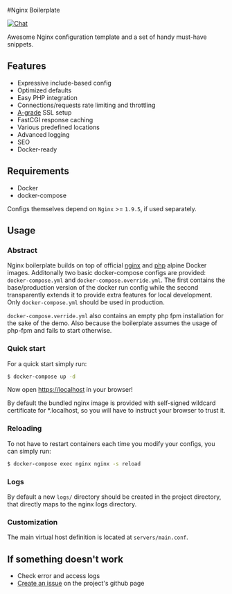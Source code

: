#Nginx Boilerplate 

[![Chat](https://img.shields.io/gitter/room/gitterHQ/gitter.svg)](https://gitter.im/nginx-boilerplate/nginx-boilerplate)

Awesome Nginx configuration template and a set of handy must-have snippets.

## Features
 * Expressive include-based config
 * Optimized defaults
 * Easy PHP integration
 * Connections/requests rate limiting and throttling
 * [A-grade](https://www.ssllabs.com/ssltest/analyze.html) SSL setup
 * FastCGI response caching
 * Various predefined locations
 * Advanced logging
 * SEO
 * Docker-ready

## Requirements
 * Docker
 * docker-compose
 
Configs themselves depend on `Nginx` >= `1.9.5`, if used separately.
 
## Usage

### Abstract
Nginx boilerplate builds on top of official [nginx](https://hub.docker.com/_/nginx/) and [php](https://hub.docker.com/_/php/) alpine Docker images.
Additonally two basic docker-compose configs are provided: `docker-compose.yml` and `docker-compose.override.yml`.
The first contains the base/production version of the docker run config while the second transparently extends it to provide extra features for local development.
Only `docker-compose.yml` should be used in production.

`docker-compose.verride.yml` also contains an empty php fpm installation for the sake of the demo. Also because the boilerplate assumes the usage of php-fpm and fails to start otherwise.

### Quick start
For a quick start simply run:
```bash
$ docker-compose up -d
```

Now open [https://localhost](https://localhost) in your browser!

By default the bundled nginx image is provided with self-signed wildcard certificate for *.localhost, so you will have to instruct your browser to trust it.

### Reloading
To not have to restart containers each time you modify your configs, you can simply run:

```bash
$ docker-compose exec nginx nginx -s reload
```

### Logs
By default a new `logs/` directory should be created in the project directory, that directly maps to the nginx logs directory.


### Customization

The main virtual host definition is located at `servers/main.conf`.

## If something doesn't work
 * Check error and access logs
 * [Create an issue](https://github.com/nginx-boilerplate/nginx-boilerplate/issues/new) on the project's github page
